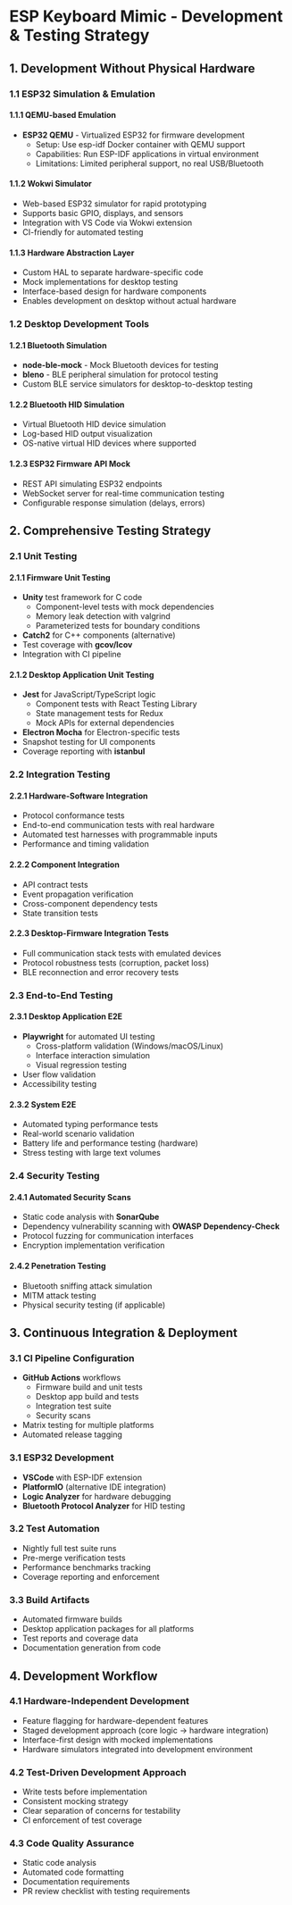 # ESP Keyboard Mimic - Development & Testing Strategy

## 1. Development Without Physical Hardware

### 1.1 ESP32 Simulation & Emulation

#### 1.1.1 QEMU-based Emulation
- **ESP32 QEMU** - Virtualized ESP32 for firmware development
  - Setup: Use esp-idf Docker container with QEMU support
  - Capabilities: Run ESP-IDF applications in virtual environment
  - Limitations: Limited peripheral support, no real USB/Bluetooth

#### 1.1.2 Wokwi Simulator
- Web-based ESP32 simulator for rapid prototyping
- Supports basic GPIO, displays, and sensors
- Integration with VS Code via Wokwi extension
- CI-friendly for automated testing

#### 1.1.3 Hardware Abstraction Layer
- Custom HAL to separate hardware-specific code
- Mock implementations for desktop testing
- Interface-based design for hardware components
- Enables development on desktop without actual hardware

### 1.2 Desktop Development Tools

#### 1.2.1 Bluetooth Simulation
- **node-ble-mock** - Mock Bluetooth devices for testing
- **bleno** - BLE peripheral simulation for protocol testing
- Custom BLE service simulators for desktop-to-desktop testing

#### 1.2.2 Bluetooth HID Simulation
- Virtual Bluetooth HID device simulation
- Log-based HID output visualization
- OS-native virtual HID devices where supported

#### 1.2.3 ESP32 Firmware API Mock
- REST API simulating ESP32 endpoints
- WebSocket server for real-time communication testing
- Configurable response simulation (delays, errors)

## 2. Comprehensive Testing Strategy

### 2.1 Unit Testing

#### 2.1.1 Firmware Unit Testing
- **Unity** test framework for C code
  - Component-level tests with mock dependencies
  - Memory leak detection with valgrind
  - Parameterized tests for boundary conditions
- **Catch2** for C++ components (alternative)
- Test coverage with **gcov/lcov**
- Integration with CI pipeline

#### 2.1.2 Desktop Application Unit Testing
- **Jest** for JavaScript/TypeScript logic
  - Component tests with React Testing Library
  - State management tests for Redux
  - Mock APIs for external dependencies
- **Electron Mocha** for Electron-specific tests
- Snapshot testing for UI components
- Coverage reporting with **istanbul**

### 2.2 Integration Testing

#### 2.2.1 Hardware-Software Integration
- Protocol conformance tests
- End-to-end communication tests with real hardware
- Automated test harnesses with programmable inputs
- Performance and timing validation

#### 2.2.2 Component Integration
- API contract tests
- Event propagation verification
- Cross-component dependency tests
- State transition tests

#### 2.2.3 Desktop-Firmware Integration Tests
- Full communication stack tests with emulated devices
- Protocol robustness tests (corruption, packet loss)
- BLE reconnection and error recovery tests

### 2.3 End-to-End Testing

#### 2.3.1 Desktop Application E2E
- **Playwright** for automated UI testing
  - Cross-platform validation (Windows/macOS/Linux)
  - Interface interaction simulation
  - Visual regression testing
- User flow validation
- Accessibility testing

#### 2.3.2 System E2E
- Automated typing performance tests
- Real-world scenario validation
- Battery life and performance testing (hardware)
- Stress testing with large text volumes

### 2.4 Security Testing

#### 2.4.1 Automated Security Scans
- Static code analysis with **SonarQube**
- Dependency vulnerability scanning with **OWASP Dependency-Check**
- Protocol fuzzing for communication interfaces
- Encryption implementation verification

#### 2.4.2 Penetration Testing
- Bluetooth sniffing attack simulation
- MITM attack testing
- Physical security testing (if applicable)

## 3. Continuous Integration & Deployment

### 3.1 CI Pipeline Configuration
- **GitHub Actions** workflows
  - Firmware build and unit tests
  - Desktop app build and tests
  - Integration test suite
  - Security scans
- Matrix testing for multiple platforms
- Automated release tagging

### 3.1 ESP32 Development
- **VSCode** with ESP-IDF extension
- **PlatformIO** (alternative IDE integration)
- **Logic Analyzer** for hardware debugging
- **Bluetooth Protocol Analyzer** for HID testing

### 3.2 Test Automation
- Nightly full test suite runs
- Pre-merge verification tests
- Performance benchmarks tracking
- Coverage reporting and enforcement

### 3.3 Build Artifacts
- Automated firmware builds
- Desktop application packages for all platforms
- Test reports and coverage data
- Documentation generation from code

## 4. Development Workflow

### 4.1 Hardware-Independent Development
- Feature flagging for hardware-dependent features
- Staged development approach (core logic → hardware integration)
- Interface-first design with mocked implementations
- Hardware simulators integrated into development environment

### 4.2 Test-Driven Development Approach
- Write tests before implementation
- Consistent mocking strategy
- Clear separation of concerns for testability
- CI enforcement of test coverage

### 4.3 Code Quality Assurance
- Static code analysis
- Automated code formatting
- Documentation requirements
- PR review checklist with testing requirements
